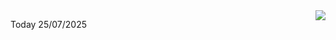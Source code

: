 <img align="right" src="https://media.giphy.com/media/M9gbBd9nbDrOTu1Mqx/giphy.gif">


Today 25/07/2025
